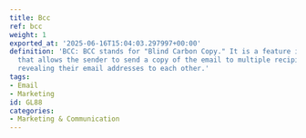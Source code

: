 ```yaml
---
title: Bcc
ref: bcc
weight: 1
exported_at: '2025-06-16T15:04:03.297997+00:00'
definition: 'BCC: BCC stands for "Blind Carbon Copy." It is a feature in email communication
  that allows the sender to send a copy of the email to multiple recipients without
  revealing their email addresses to each other.'
tags:
- Email
- Marketing
id: GL88
categories:
- Marketing & Communication
---
```


